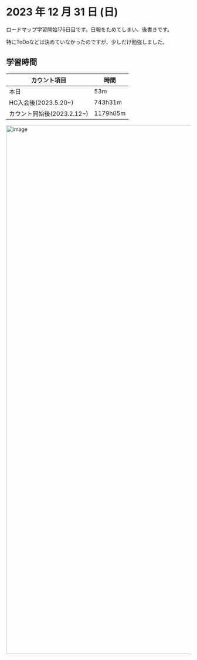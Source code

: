 # 2023 年 12 月 31 日 (日)
ロードマップ学習開始176日目です。日報をためてしまい、後書きです。

特にToDoなどは決めていなかったのですが、少しだけ勉強しました。


## 学習時間
|カウント項目|時間|
|----|----|
|本日|53m|
|HC入会後(2023.5.20~)|743h31m|
|カウント開始後(2023.2.12~)|1179h05m|

<img width="1440" alt="image" src="https://github.com/yokoyamamn/daily_report/assets/94735931/549a2d2b-5067-442a-9d57-df5bf75da9c3">
